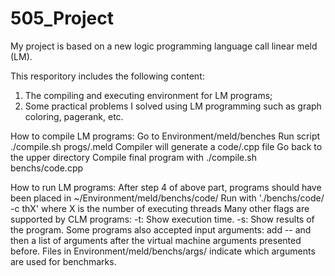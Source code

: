 # 505_Project
My project is based on a new logic programming language call linear meld (LM).

This resporitory includes the following content:
1. The compiling and executing environment for LM programs;
2. Some practical problems I solved using LM programming such as graph coloring, pagerank, etc.

How to compile LM programs:
Go to Environment/meld/benches
Run script ./compile.sh progs/<program>.meld
Compiler will generate a code/<program>.cpp file
Go back to the upper directory
Compile final program with ./compile.sh benchs/code<program>.cpp
  
How to run LM programs:
After step 4 of above part, programs should have been placed in ~/Environment/meld/benchs/code/<program>
Run with './benchs/code/<program> -c thX' where X is the number of executing threads
Many other flags are supported by CLM programs:
	-t: Show execution time.
	-s: Show results of the program.
Some programs also accepted input arguments: add -- and then a list of arguments after the virtual machine arguments presented before.
	Files in Environment/meld/benchs/args/<program> indicate which arguments are used for benchmarks.
